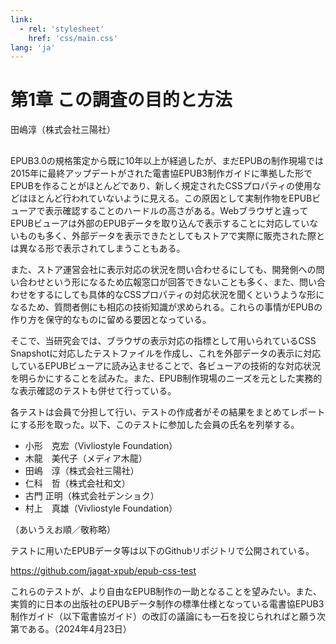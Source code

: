 ```yaml
---
link:
  - rel: 'stylesheet'
    href: 'css/main.css'
lang: 'ja'
---
```


# 第1章 この調査の目的と方法

<div class="author">

田嶋淳（株式会社三陽社）

</div>

## 

EPUB3.0の規格策定から既に10年以上が経過したが、まだEPUBの制作現場では2015年に最終アップデートがされた電書協EPUB3制作ガイドに準拠した形でEPUBを作ることがほとんどであり、新しく規定されたCSSプロパティの使用などはほとんど行われていないように見える。この原因として実制作物をEPUBビューアで表示確認することのハードルの高さがある。Webブラウザと違ってEPUBビューアは外部のEPUBデータを取り込んで表示することに対応していないものも多く、外部データを表示できたとしてもストアで実際に販売された際とは異なる形で表示されてしまうこともある。

また、ストア運営会社に表示対応の状況を問い合わせるにしても、開発側への問い合わせという形になるため広報窓口が回答できないことも多く、また、問い合わせをするにしても具体的なCSSプロパティの対応状況を聞くというような形になるため、質問者側にも相応の技術知識が求められる。これらの事情がEPUBの作り方を保守的なものに留める要因となっている。

そこで、当研究会では、ブラウザの表示対応の指標として用いられているCSS Snapshotに対応したテストファイルを作成し、これを外部データの表示に対応しているEPUBビューアに読み込ませることで、各ビューアの技術的な対応状況を明らかにすることを試みた。また、EPUB制作現場のニーズを元とした実務的な表示確認のテストも併せて行っている。

各テストは会員で分担して行い、テストの作成者がその結果をまとめてレポートにする形を取った。以下、このテストに参加した会員の氏名を列挙する。

- 小形　克宏（Vivliostyle Foundation）
- 木龍　美代子（メディア木龍）
- 田嶋　淳（株式会社三陽社）
- 仁科　哲（株式会社和文）
- 古門 正明（株式会社デンショク）
- 村上　真雄（Vivliostyle Foundation）

（あいうえお順／敬称略）

テストに用いたEPUBデータ等は以下のGithubリポジトリで公開されている。

https://github.com/jagat-xpub/epub-css-test

これらのテストが、より自由なEPUB制作の一助となることを望みたい。また、実質的に日本の出版社のEPUBデータ制作の標準仕様となっている電書協EPUB3制作ガイド（以下電書協ガイド）の改訂の議論にも一石を投じられればと願う次第である。（2024年4月23日）